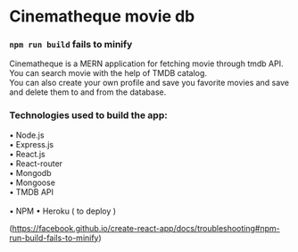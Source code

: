# Cinematheque movie db 

### `npm run build` fails to minify

Cinematheque is a MERN application for fetching movie through tmdb API. <br />
You can search movie with the help of TMDB catalog. <br />
You can also create your own profile and save you favorite movies and save  <br />
and delete them to and from the database. 

### Technologies used to build the app: <br />

• Node.js <br />
• Express.js <br />
• React.js <br />
• React-router <br />
• Mongodb <br />
• Mongoose <br />
• TMDB API <br />  
• NPM
• Heroku ( to deploy )


(https://facebook.github.io/create-react-app/docs/troubleshooting#npm-run-build-fails-to-minify)
